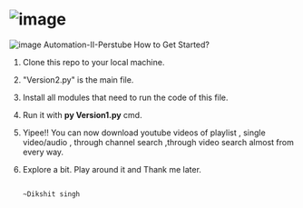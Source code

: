 # ![image](https://user-images.githubusercontent.com/80272391/200857346-efde20b8-f126-497d-a6c7-d6ffed006ac4.png)
![image](https://user-images.githubusercontent.com/80272391/200857362-39f4d94f-189c-4b67-8c7b-34483599b336.png)
Automation-II-Perstube 
How to Get Started?

1. Clone this repo to your local machine.
2. "Version2.py" is the main file.
3. Install all modules that need to run the code of this file.
4. Run it with <b>py Version1.py</b> cmd.
5. Yipee!! You can now download youtube videos of playlist , single video/audio , through channel search ,through video search almost from every way.
6. Explore a bit. Play around it and Thank me later.

                                                                                             ~Dikshit singh
